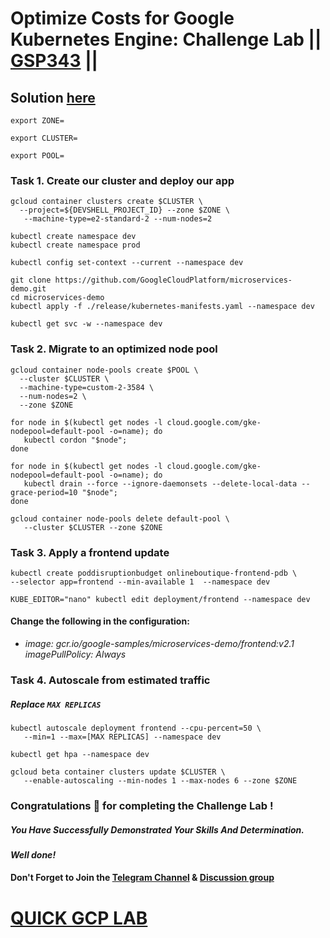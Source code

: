# Optimize Costs for Google Kubernetes Engine: Challenge Lab || [GSP343](https://www.cloudskillsboost.google/focuses/16327?parent=catalog) ||

## Solution [here](https://youtu.be/AxXcduN4xgI)

 ```
export ZONE=
 
export CLUSTER=
 
export POOL=
 ```
### Task 1. Create our cluster and deploy our app
 ```
gcloud container clusters create $CLUSTER \
   --project=${DEVSHELL_PROJECT_ID} --zone $ZONE \
    --machine-type=e2-standard-2 --num-nodes=2
 ```
  ```
kubectl create namespace dev
kubectl create namespace prod
 ```
  ```
kubectl config set-context --current --namespace dev
 ```
  ```
git clone https://github.com/GoogleCloudPlatform/microservices-demo.git
cd microservices-demo
kubectl apply -f ./release/kubernetes-manifests.yaml --namespace dev
 ```
  ```
kubectl get svc -w --namespace dev
 ```

### Task 2. Migrate to an optimized node pool

 ```
gcloud container node-pools create $POOL \
   --cluster $CLUSTER \
   --machine-type=custom-2-3584 \
   --num-nodes=2 \
   --zone $ZONE
```
```
for node in $(kubectl get nodes -l cloud.google.com/gke-nodepool=default-pool -o=name); do
   kubectl cordon "$node";
done
   
for node in $(kubectl get nodes -l cloud.google.com/gke-nodepool=default-pool -o=name); do
   kubectl drain --force --ignore-daemonsets --delete-local-data --grace-period=10 "$node";
done
```
```
gcloud container node-pools delete default-pool \
   --cluster $CLUSTER --zone $ZONE
```

### Task 3. Apply a frontend update

```
kubectl create poddisruptionbudget onlineboutique-frontend-pdb \
--selector app=frontend --min-available 1  --namespace dev
```
```
KUBE_EDITOR="nano" kubectl edit deployment/frontend --namespace dev
```
#### Change the following in the configuration:

* *image: gcr.io/google-samples/microservices-demo/frontend:v2.1  
        imagePullPolicy: Always*

### Task 4. Autoscale from estimated traffic

##### Replace `MAX REPLICAS`
```
kubectl autoscale deployment frontend --cpu-percent=50 \
   --min=1 --max=[MAX REPLICAS] --namespace dev
```
```
kubectl get hpa --namespace dev

gcloud beta container clusters update $CLUSTER \
   --enable-autoscaling --min-nodes 1 --max-nodes 6 --zone $ZONE
```

### Congratulations 🎉 for completing the Challenge Lab !

##### *You Have Successfully Demonstrated Your Skills And Determination.*

#### *Well done!*

#### Don't Forget to Join the [Telegram Channel](https://t.me/QuickGcpLab) & [Discussion group](https://t.me/QuickGcpLabChats)

# [QUICK GCP LAB](https://www.youtube.com/@quickgcplab)